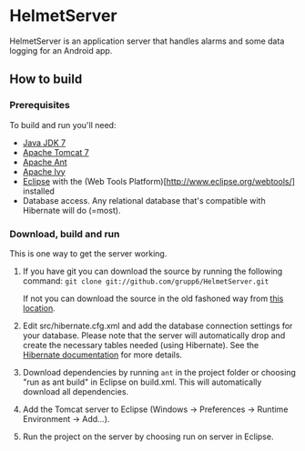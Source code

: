 HelmetServer
============
HelmetServer is an application server that handles alarms and some data logging for an Android app.

How to build
-------------

### Prerequisites
To build and run you'll need:

* [Java JDK 7](http://www.oracle.com/technetwork/java/javase/downloads/index.html)
* [Apache Tomcat 7](http://tomcat.apache.org/)
* [Apache Ant](http://ant.apache.org/)
* [Apache Ivy](http://ant.apache.org/ivy/)
* [Eclipse](http://www.eclipse.org/) with the (Web Tools Platform)[http://www.eclipse.org/webtools/] installed
* Database access. Any relational database that's compatible with Hibernate will do (=most).

### Download, build and run

This is one way to get the server working.

1.   If you have git you can download the source by running the following 
     command: ```git clone git://github.com/grupp6/HelmetServer.git```
     
     If not you can download the source in the old fashoned way from 
     [this location](https://github.com/grupp6/HelmetServer/downloads).
2.   Edit src/hibernate.cfg.xml and add the database connection settings for your database. Please note that
     the server will automatically drop and create the necessary tables needed (using Hibernate). See the
     [Hibernate documentation](http://www.hibernate.org/docs) for more details.
3.   Download dependencies by running ```ant``` in the project folder or choosing "run as ant build" in Eclipse
     on build.xml. This will automatically download all dependencies.
4.   Add the Tomcat server to Eclipse (Windows -> Preferences -> Runtime Environment -> Add...).
5.   Run the project on the server by choosing run on server in Eclipse.